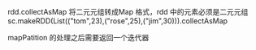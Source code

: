 

rdd.collectAsMap 将二元元组转成Map 格式，rdd 中的元素必须是二元元组
    sc.makeRDD(List(("tom",23),("rose",25),("jim",30))).collectAsMap

mapPatition 的处理之后需要返回一个迭代器


